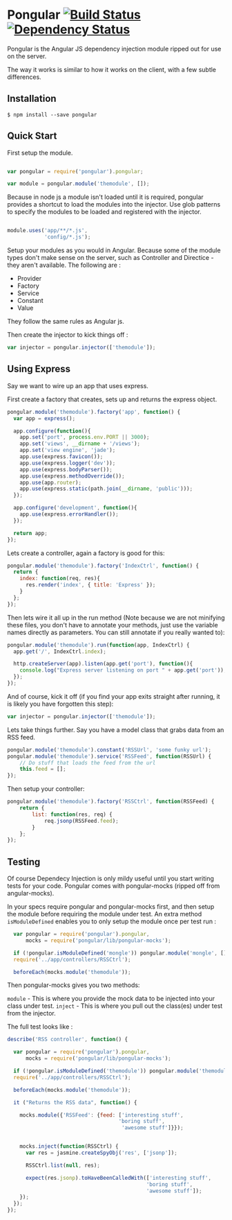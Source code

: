 Pongular [![Build Status](https://travis-ci.org/chesleybrown/pongular.svg?branch=master)](https://travis-ci.org/chesleybrown/pongular) [![Dependency Status](https://david-dm.org/chesleybrown/pongular.svg)](https://david-dm.org/chesleybrown/pongular)
========

Pongular is the Angular JS dependency injection module ripped out for use on the server.

The way it works is similar to how it works on the client, with a few subtle differences.

## Installation

    $ npm install --save pongular

## Quick Start

First setup the module.

```js

var pongular = require('pongular').pongular;

var module = pongular.module('themodule', []);

```

Because in node js a module isn't loaded until it is required, pongular provides a shortcut to load the modules into the injector. Use glob patterns to specify the modules to be loaded and registered with the injector.

```js

module.uses('app/**/*.js',
            'config/*.js');

```

Setup your modules as you would in Angular. Because some of the module types don't make sense on the server, such as Controller and Directice - they aren't available. The following are :

- Provider
- Factory
- Service
- Constant
- Value

They follow the same rules as Angular js.

Then create the injector to kick things off :

```js
var injector = pongular.injector(['themodule']);
```

## Using Express

Say we want to wire up an app that uses express.

First create a factory that creates, sets up and returns the express object.

```js
pongular.module('themodule').factory('app', function() {
  var app = express();

  app.configure(function(){
    app.set('port', process.env.PORT || 3000);
    app.set('views', __dirname + '/views');
    app.set('view engine', 'jade');
    app.use(express.favicon());
    app.use(express.logger('dev'));
    app.use(express.bodyParser());
    app.use(express.methodOverride());
    app.use(app.router);
    app.use(express.static(path.join(__dirname, 'public')));
  });

  app.configure('development', function(){
    app.use(express.errorHandler());
  });

  return app;
});

```

Lets create a controller, again a factory is good for this:

```js
pongular.module('themodule').factory('IndexCtrl', function() {
  return {
    index: function(req, res){
      res.render('index', { title: 'Express' });
    }
  };
});
```

Then lets wire it all up in the run method (Note because we are not minifying these files, you don't have to annotate your methods, just use the variable names directly as parameters. You can still annotate if you really wanted to):

```js
pongular.module('themodule').run(function(app, IndexCtrl) {
  app.get('/', IndexCtrl.index);

  http.createServer(app).listen(app.get('port'), function(){
    console.log("Express server listening on port " + app.get('port'));
  });
});
```

And of course, kick it off (if you find your app exits straight after running, it is likely you have forgotten this step):

```js
var injector = pongular.injector(['themodule']);
```

Lets take things further. Say you have a model class that grabs data from an RSS feed.

```js
pongular.module('themodule').constant('RSSUrl', 'some funky url');
pongular.module('themodule').service('RSSFeed', function(RSSUrl) {
    // Do stuff that loads the feed from the url
    this.feed = [];
});
```

Then setup your controller:

```js
pongular.module('themodule').factory('RSSCtrl', function(RSSFeed) {
    return {
        list: function(res, req) {
            req.jsonp(RSSFeed.feed);
        }
    };
});
```

## Testing

Of course Dependecy Injection is only mildy useful until you start writing tests for your code. Pongular comes with pongular-mocks (ripped off from angular-mocks).

In your specs require pongular and pongular-mocks first, and then setup the module before requiring the module under test. An extra method `isModuleDefined` enables you to only setup the module once per test run :

```js
  var pongular = require('pongular').pongular,
      mocks = require('pongular/lib/pongular-mocks');

  if (!pongular.isModuleDefined('mongle')) pongular.module('mongle', []);
  require('../app/controllers/RSSCtrl');

  beforeEach(mocks.module('themodule'));
```

Then pongular-mocks gives you two methods:

`module` - This is where you provide the mock data to be injected into your class under test.
`inject` - This is where you pull out the class(es) under test from the injector.

The full test looks like :

```js
describe('RSS controller', function() {

  var pongular = require('pongular').pongular,
      mocks = require('pongular/lib/pongular-mocks');

  if (!pongular.isModuleDefined('themodule')) pongular.module('themodule', []);
  require('../app/controllers/RSSCtrl');

  beforeEach(mocks.module('themodule'));

  it ("Returns the RSS data", function() {

    mocks.module({'RSSFeed': {feed: ['interesting stuff',
                                    'boring stuff',
                                     'awesome stuff']}});


    mocks.inject(function(RSSCtrl) {
      var res = jasmine.createSpyObj('res', ['jsonp']);

      RSSCtrl.list(null, res);

      expect(res.jsonp).toHaveBeenCalledWith(['interesting stuff',
                                             'boring stuff',
                                             'awesome stuff']);
    });
  });
});
```

